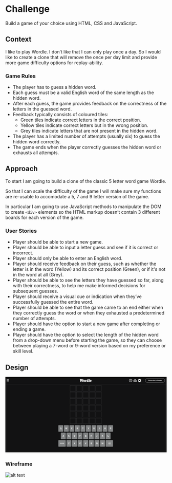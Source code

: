 # Challenge

Build a game of your choice using HTML, CSS and JavaScript.

## Context

I like to play Wordle. I don’t like that I can only play once a day. So I would like to create a clone that will remove the once per day limit and provide more game  difficulty options for replay-ability.

### Game Rules

- The player has to guess a hidden word.
- Each guess must be a valid English word of the same length as the hidden word.
- After each guess, the game provides feedback on the correctness of the letters in the guessed word.
- Feedback typically consists of coloured tiles:
    - Green tiles indicate correct letters in the correct position.
    - Yellow tiles indicate correct letters but in the wrong position.
    - Grey tiles indicate letters that are not present in the hidden word.
- The player has a limited number of attempts (usually six) to guess the hidden word correctly.
- The game ends when the player correctly guesses the hidden word or exhausts all attempts.

## Approach

To start I am going to build a clone of the classic 5 letter word game Wordle. 

So that I can scale the difficulty of the game I will make sure my functions are re-usable to accomodate a 5, 7 and 9 letter version of the game.

In particular I am going to use JavaScript methods to manipulate the DOM to create `<div>` elements so the HTML markup doesn’t contain 3 different boards for each version of the game. 

### User Stories

- Player should be able to start a new game.
- Player should be able to input a letter guess and see if it is correct or incorrect.
- Player should only be able to enter an English word.
- Player should receive feedback on their guess, such as whether the letter is in the word (Yellow) and its correct position (Green), or if it's not in the word at all (Grey).
- Player should be able to see the letters they have guessed so far, along with their correctness, to help me make informed decisions for subsequent guesses.
- Player should receive a visual cue or indication when they’ve successfully guessed the entire word.
- Player should be able to see that the game came to an end either when they correctly guess the word or when they exhausted a predetermined number of attempts.
- Player should have the option to start a new game after completing or ending a game.
- Player should have the option to select the length of the hidden word from a drop-down menu before starting the game, so they can choose between playing a 7-word or 9-word version based on my preference or skill level.

## Design

![alt text](img/Wordle.png)

### Wireframe

![alt text](<img/Wordle Wireframe.png>)

